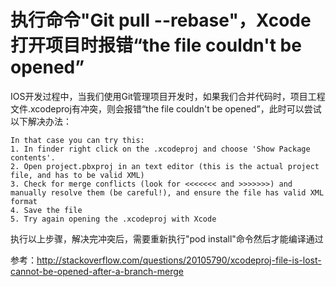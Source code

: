 # 执行命令"Git pull --rebase"，Xcode打开项目时报错“the file couldn't be opened”

IOS开发过程中，当我们使用Git管理项目开发时，如果我们合并代码时，项目工程文件.xcodeproj有冲突，则会报错“the file couldn't be opened”，此时可以尝试以下解决办法：

    In that case you can try this:
    1. In finder right click on the .xcodeproj and choose 'Show Package contents'.
    2. Open project.pbxproj in an text editor (this is the actual project file, and has to be valid XML)
    3. Check for merge conflicts (look for <<<<<<< and >>>>>>>) and manually resolve them (be careful!), and ensure the file has valid XML format
    4. Save the file
    5. Try again opening the .xcodeproj with Xcode


执行以上步骤，解决完冲突后，需要重新执行"pod install"命令然后才能编译通过






参考：http://stackoverflow.com/questions/20105790/xcodeproj-file-is-lost-cannot-be-opened-after-a-branch-merge